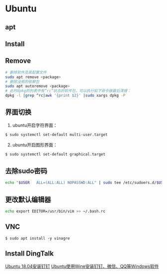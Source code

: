 # Ubuntu

## apt
## Install 

## Remove
```bash
# 删除软件及其配置文件
sudo apt remove <package>
# 删除没用的依赖包
sudo apt autoremove <package>
# 此时dpkg的列表中有“rc”状态的软件包，可以执行如下命令做最后清理：
dpkg -l |grep ^rc|awk '{print $2}' |sudo xargs dpkg -P
```

## 界面切换
1. ubuntu开启字符界面：
```bash
$ sudo systemctl set-default multi-user.target
```

2. ubuntu开启图形界面：
```bash
$ sudo systemctl set-default graphical.target
```

## 去除sudo密码
```bash
echo "$USER   ALL=(ALL:ALL) NOPASSWD:ALL" | sudo tee /etc/sudoers.d/$USER
```

## 更改默认编辑器
```bash
echo export EDITOR=/usr/bin/vim >> ~/.bash.rc
```

## VNC
```
$ sudo apt install -y vinagre
```

## Install DingTalk
[Ubuntu 18.04安装钉钉](https://www.cnblogs.com/yuzhen0228/p/12016246.html)
[Ubuntu使用Wine安装钉钉、微信、QQ等Windows软件](https://blog.csdn.net/anyuliuxing/article/details/103354403)
